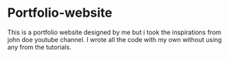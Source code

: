 # Portfolio-website

This is a portfolio website designed by me but i took the inspirations from john doe youtube channel. I wrote all the code with my own without using any from the tutorials.